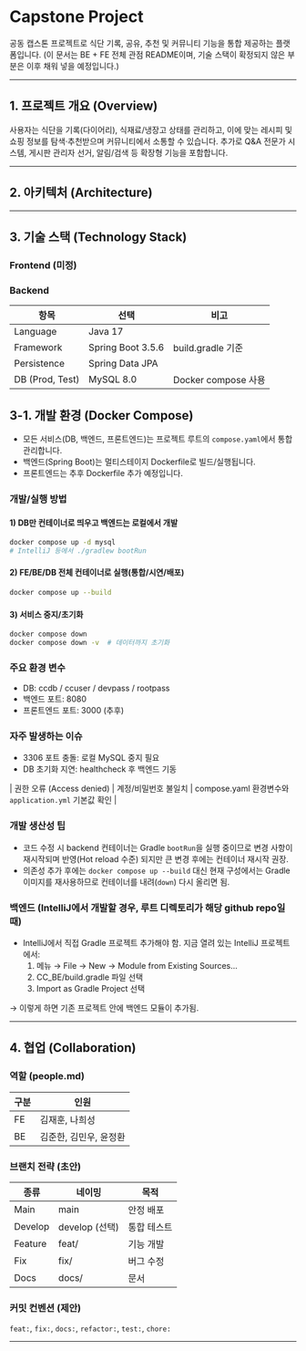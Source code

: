 # Capstone Project

공동 캡스톤 프로젝트로 식단 기록, 공유, 추천 및 커뮤니티 기능을 통합 제공하는 플랫폼입니다. (이 문서는 BE + FE 전체 관점 README이며, 기술 스택이 확정되지 않은 부분은 이후 채워 넣을 예정입니다.)

---
## 1. 프로젝트 개요 (Overview)
사용자는 식단을 기록(다이어리), 식재료/냉장고 상태를 관리하고, 이에 맞는 레시피 및 쇼핑 정보를 탐색·추천받으며 커뮤니티에서 소통할 수 있습니다. 추가로 Q&A 전문가 시스템, 게시판 관리자 선거, 알림/검색 등 확장형 기능을 포함합니다.

---
## 2. 아키텍처 (Architecture)


---
## 3. 기술 스택 (Technology Stack)
### Frontend (미정)

### Backend
| 항목 | 선택 | 비고 |
|------|------|------|
| Language | Java 17 |  |
| Framework | Spring Boot 3.5.6 | build.gradle 기준 |
| Persistence | Spring Data JPA |  |
| DB (Prod, Test) | MySQL 8.0 | Docker compose 사용 |
## 3-1. 개발 환경 (Docker Compose)

- 모든 서비스(DB, 백엔드, 프론트엔드)는 프로젝트 루트의 `compose.yaml`에서 통합 관리합니다.
- 백엔드(Spring Boot)는 멀티스테이지 Dockerfile로 빌드/실행됩니다.
- 프론트엔드는 추후 Dockerfile 추가 예정입니다.

### 개발/실행 방법

#### 1) DB만 컨테이너로 띄우고 백엔드는 로컬에서 개발
```bash
docker compose up -d mysql
# IntelliJ 등에서 ./gradlew bootRun
```

#### 2) FE/BE/DB 전체 컨테이너로 실행(통합/시연/배포)
```bash
docker compose up --build
```

#### 3) 서비스 중지/초기화
```bash
docker compose down
docker compose down -v  # 데이터까지 초기화
```

### 주요 환경 변수
- DB: ccdb / ccuser / devpass / rootpass
- 백엔드 포트: 8080
- 프론트엔드 포트: 3000 (추후)

### 자주 발생하는 이슈
- 3306 포트 충돌: 로컬 MySQL 중지 필요
- DB 초기화 지연: healthcheck 후 백엔드 기동

| 권한 오류 (Access denied) | 계정/비밀번호 불일치 | compose.yaml 환경변수와 `application.yml` 기본값 확인 |

### 개발 생산성 팁
- 코드 수정 시 backend 컨테이너는 Gradle `bootRun`을 실행 중이므로 변경 사항이 재시작되며 반영(Hot reload 수준) 되지만 큰 변경 후에는 컨테이너 재시작 권장.
- 의존성 추가 후에는 `docker compose up --build` 대신 현재 구성에서는 Gradle 이미지를 재사용하므로 컨테이너를 내려(`down`) 다시 올리면 됨.

### 백엔드 (IntelliJ에서 개발할 경우, 루트 디렉토리가 해당 github repo일 때)
- IntelliJ에서 직접 Gradle 프로젝트 추가해야 함.
지금 열려 있는 IntelliJ 프로젝트에서:
	1.	메뉴 → File → New → Module from Existing Sources…
	2.	CC_BE/build.gradle 파일 선택
	3.	Import as Gradle Project 선택

→ 이렇게 하면 기존 프로젝트 안에 백엔드 모듈이 추가됨.

---
## 4. 협업 (Collaboration)
### 역할 (people.md)
| 구분 | 인원 |
|------|------|
| FE | 김재훈, 나희성 |
| BE | 김준한, 김민우, 윤정환 |

### 브랜치 전략 (초안)
| 종류 | 네이밍 | 목적 |
|------|--------|------|
| Main | main | 안정 배포 |
| Develop | develop (선택) | 통합 테스트 |
| Feature | feat/<scope> | 기능 개발 |
| Fix | fix/<scope> | 버그 수정 |
| Docs | docs/<scope> | 문서 |

### 커밋 컨벤션 (제안)
`feat:`, `fix:`, `docs:`, `refactor:`, `test:`, `chore:`

---